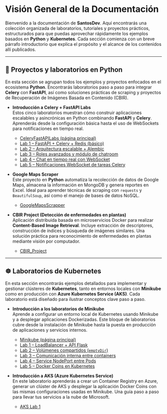 # Visión General de la Documentación

Bienvenido a la documentación de **SantosDev**. Aquí encontrarás una colección organizada de laboratorios, tutoriales y proyectos prácticos, estructurados para que puedas aprovechar rápidamente los ejemplos basados en **Python** y **Kubernetes**. Cada sección comienza con un breve párrafo introductorio que explica el propósito y el alcance de los contenidos allí publicados.

---

## 🐍 Proyectos y laboratorios en Python

En esta sección se agrupan todos los ejemplos y proyectos enfocados en el ecosistema **Python**. Encontrarás laboratorios paso a paso para integrar **Celery** con **FastAPI**, así como soluciones prácticas de scraping y proyectos de Recuperación de Imágenes Basada en Contenido (CBIR).

- **Introducción a Celery + FastAPI Labs**  
  Estos cinco laboratorios muestran cómo construir aplicaciones escalables y asincrónicas en Python combinando **FastAPI** y **Celery**. Aprenderás desde la configuración básica hasta el uso de WebSockets para notificaciones en tiempo real.  
  - [CeleryFastAPILabs (página principal)](celeryfastapi/CeleryFastAPILabs/)  
  - [Lab 1 – FastAPI + Celery + Redis (básico)](celeryfastapi/lab1/)  
  - [Lab 2 – Arquitectura escalable + Alembic](celeryfastapi/lab2/)  
  - [Lab 3 – Roles avanzados y módulo de chatroom](celeryfastapi/lab3/)  
  - [Lab 4 – Chat en tiempo real con WebSocket](celeryfastapi/lab4/)  
  - [Lab 5 – Notificaciones WebSocket de tareas Celery](celeryfastapi/lab5/)

- **Google Maps Scraper**  
  Este proyecto en **Python** automatiza la recolección de datos de Google Maps, almacena la información en MongoDB y genera reportes en Excel. Ideal para aprender técnicas de scraping con `requests` y `BeautifulSoup`, así como el manejo de bases de datos NoSQL.  
  - [GoogleMapsScrapper](GoogleMapsScrapper/)

- **CBIR Project (Detección de enfermedades en plantas)**  
  Aplicación distribuida basada en microservicios Docker para realizar **Content-Based Image Retrieval**. Incluye extracción de descriptores, construcción de índices y búsqueda de imágenes similares. Una solución práctica para reconocimiento de enfermedades en plantas mediante visión por computador.  
  - [CBIR_Project](cbir_project/)

---

## ☸️ Laboratorios de Kubernetes

En esta sección encontrarás ejemplos detallados para implementar y gestionar clústeres de **Kubernetes**, tanto en entornos locales con **Minikube** como en producción con **Azure Kubernetes Service (AKS)**. Cada laboratorio está diseñado para ilustrar conceptos clave paso a paso.

- **Introducción a los laboratorios de Minikube**  
  Aprende a configurar un entorno local de Kubernetes usando Minikube y a desplegar aplicaciones Dockerizadas. Este bloque de laboratorios cubre desde la instalación de Minikube hasta la puesta en producción de aplicaciones y servicios internos.  
  - [Minikube (página principal)](labs_kubernetes/minikube/)  
  - [Lab 1 – LoadBalancer + API Flask](labs_kubernetes/minikube/labs1/)  
  - [Lab 2 – Volúmenes compartidos (`emptyDir`)](labs_kubernetes/minikube/labs2/)  
  - [Lab 3 – Comunicación interna entre containers](labs_kubernetes/minikube/labs3/)  
  - [Lab 4 – Service NodePort entre Pods](labs_kubernetes/minikube/labs4/)  
  - [Lab 5 – Docker Coins en Kubernetes](labs_kubernetes/minikube/labs5/)

- **Introducción a AKS (Azure Kubernetes Service)**  
  En este laboratorio aprenderás a crear un Container Registry en Azure, generar un clúster de AKS y desplegar la aplicación Docker Coins con las mismas configuraciones usadas en Minikube. Una guía paso a paso para llevar tus servicios a la nube de Microsoft.  
  - [AKS Lab 1](labs_kubernetes/azure/labs1/)

